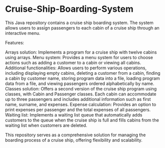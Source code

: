 # Cruise-Ship-Boarding-System

This Java repository contains a cruise ship boarding system. The system allows users to assign passengers to each cabin of a cruise ship through an interactive menu.

Features:

Arrays solution: Implements a program for a cruise ship with twelve cabins using arrays.
Menu system: Provides a menu system for users to choose actions such as adding a customer to a cabin or viewing all cabins.
Additional functionalities: Allows users to perform various operations, including displaying empty cabins, deleting a customer from a cabin, finding a cabin by customer name, storing program data into a file, loading program data from a file, and viewing passengers ordered alphabetically by name.
Classes solution: Offers a second version of the cruise ship program using classes, with Cabin and Passenger classes. Each cabin can accommodate up to three passengers and includes additional information such as first name, surname, and expenses.
Expense calculation: Provides an option to print expenses per passenger and the total expenses of all passengers.
Waiting list: Implements a waiting list queue that automatically adds customers to the queue when the cruise ship is full and fills cabins from the waiting list when customers are deleted.

This repository serves as a comprehensive solution for managing the boarding process of a cruise ship, offering flexibility and scalability.
